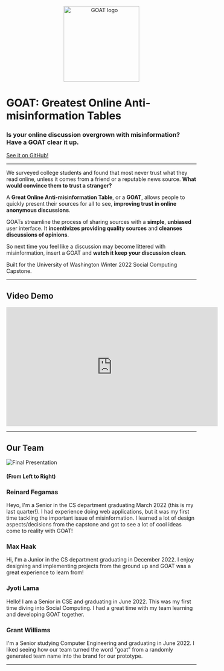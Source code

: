 <p align="center">
    <img src="/Wild-Swaying-Goats/data/logo/logo.jpg" alt="GOAT logo" width="200"/>
</p>

# GOAT: Greatest Online Anti-misinformation Tables

### **Is your online discussion overgrown with misinformation? Have a GOAT clear it up.**

[See it on GitHub!](https://github.com/UWSocialComputing/Wild-Swaying-Goats-Project)

---

We surveyed college students and found that most never trust what they read online, unless it comes from a friend or a reputable news source. **What would convince them to trust a stranger?**

A **Great Online Anti-misinformation Table**, or a **GOAT**, allows people to quickly present their sources for all to see, **improving trust in online anonymous discussions**.

GOATs streamline the process of sharing sources with a **simple**, **unbiased** user interface. It **incentivizes providing quality sources** and **cleanses discussions of opinions**.

So next time you feel like a discussion may become littered with misinformation, insert a GOAT and **watch it keep your discussion clean**.

Built for the University of Washington Winter 2022 Social Computing Capstone.

---

## Video Demo

<iframe width="560" height="315" src="https://www.youtube.com/embed/eUbmqYk03BA" title="YouTube video player" frameborder="0" allow="accelerometer; autoplay; clipboard-write; encrypted-media; gyroscope; picture-in-picture" allowfullscreen></iframe>

---

## Our Team

![Final Presentation](/Wild-Swaying-Goats/data/pictures/groupPic.jpg)

#### (From Left to Right)

### Reinard Fegamas

Heyo, I'm a Senior in the CS department graduating March 2022 (this is my last quarter!). I had experience doing web applications, but it was my first time tackling the important issue of misinformation. I learned a lot of design aspects/decisions from the capstone and got to see a lot of cool ideas come to reality with GOAT!

### Max Haak

Hi, I'm a Junior in the CS department graduating in December 2022. I enjoy designing and implementing projects from the ground up and GOAT was a great experience to learn from!

### Jyoti Lama

Hello! I am a Senior in CSE and graduating in June 2022.
This was my first time diving into Social Computing. I had a great time
with my team learning and developing GOAT together.

### Grant Williams
I'm a Senior studying Computer Engineering and graduating in June 2022. I liked seeing how our team turned the word "goat" from a randomly generated team name into the brand for our prototype.

---